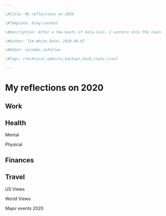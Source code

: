```yaml
---

\#Title: My reflections on 2020

\#Template: blog-content 

\#Description: After a few bouts of data-loss, I venture into the realm of data backups! The goal: Automatic, Encrypted incremental backups that push to a secondary cloud storage provider... 

\#Author: Tim White Date: 2020-08-07 

\#Robot: noindex,nofollow 

\#Tags: [technical,website,backups,bash,rsync,cron]

---
```


# My reflections on 2020

## Work

## Health

Mental

Physical

## Finances

## Travel

US Views

World Views

Major events 2020

## 